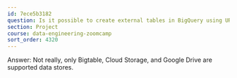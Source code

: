 ```yaml
---
id: 7ece5b3182
question: Is it possible to create external tables in BigQuery using URLs, such as those from the NY Taxi data website?
section: Project
course: data-engineering-zoomcamp
sort_order: 4320
---
```


Answer: Not really, only Bigtable, Cloud Storage, and Google Drive are supported data stores.

